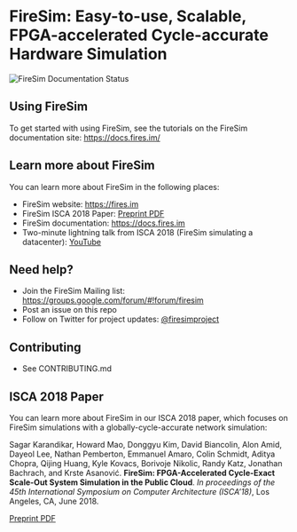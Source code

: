 # FireSim: Easy-to-use, Scalable, FPGA-accelerated Cycle-accurate Hardware Simulation

![FireSim Documentation Status](https://readthedocs.org/projects/firesim/badge/)

## Using FireSim

To get started with using FireSim, see the tutorials on the FireSim documentation
site: https://docs.fires.im/

## Learn more about FireSim

You can learn more about FireSim in the following places:

* FireSim website: https://fires.im
* FireSim ISCA 2018 Paper: [Preprint PDF](https://sagark.org/assets/pubs/firesim-isca2018.pdf)
* FireSim documentation: https://docs.fires.im
* Two-minute lightning talk from ISCA 2018 (FireSim simulating a datacenter): [YouTube](https://www.youtube.com/watch?v=4XwoSe5c8lY)

## Need help?

* Join the FireSim Mailing list: https://groups.google.com/forum/#!forum/firesim
* Post an issue on this repo
* Follow on Twitter for project updates: [@firesimproject](https://twitter.com/firesimproject)

## Contributing

* See CONTRIBUTING.md

## ISCA 2018 Paper

You can learn more about FireSim in our ISCA 2018 paper, which focuses on
FireSim simulations with a globally-cycle-accurate network simulation:

Sagar Karandikar, Howard Mao, Donggyu Kim, David Biancolin, Alon Amid, Dayeol
Lee, Nathan Pemberton, Emmanuel Amaro, Colin Schmidt, Aditya Chopra, Qijing
Huang, Kyle Kovacs, Borivoje Nikolic, Randy Katz, Jonathan Bachrach, and Krste
Asanović. **FireSim: FPGA-Accelerated Cycle-Exact Scale-Out System Simulation in
the Public Cloud**. *In proceedings of the 45th International Symposium
on Computer Architecture (ISCA’18)*, Los Angeles, CA, June 2018.

[Preprint PDF](https://sagark.org/assets/pubs/firesim-isca2018.pdf)

